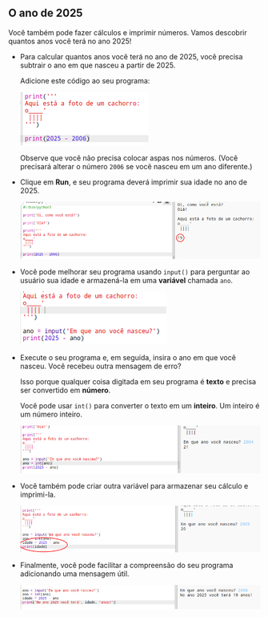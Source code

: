 ## O ano de 2025

Você também pode fazer cálculos e imprimir números. Vamos descobrir quantos anos você terá no ano 2025!

+ Para calcular quantos anos você terá no ano de 2025, você precisa subtrair o ano em que nasceu a partir de 2025.
    
    Adicione este código ao seu programa:
    
    ![screenshot](images/me-calc.png)
    
    Observe que você não precisa colocar aspas nos números. (Você precisará alterar o número `2006` se você nasceu em um ano diferente.)

+ Clique em **Run**, e seu programa deverá imprimir sua idade no ano de 2025.
    
    ![screenshot](images/me-calc-run.png)

+ Você pode melhorar seu programa usando `input()` para perguntar ao usuário sua idade e armazená-la em uma **variável** chamada `ano`.
    
    ![screenshot](images/me-input.png)

+ Execute o seu programa e, em seguida, insira o ano em que você nasceu. Você recebeu outra mensagem de erro?
    
    Isso porque qualquer coisa digitada em seu programa é **texto** e precisa ser convertido em **número**.
    
    Você pode usar `int()` para converter o texto em um **inteiro**. Um inteiro é um número inteiro.
    
    ![screenshot](images/me-input-test.png)

+ Você também pode criar outra variável para armazenar seu cálculo e imprimi-la.
    
    ![screenshot](images/me-result-variable.png)

+ Finalmente, você pode facilitar a compreensão do seu programa adicionando uma mensagem útil.
    
    ![screenshot](images/me-message.png)